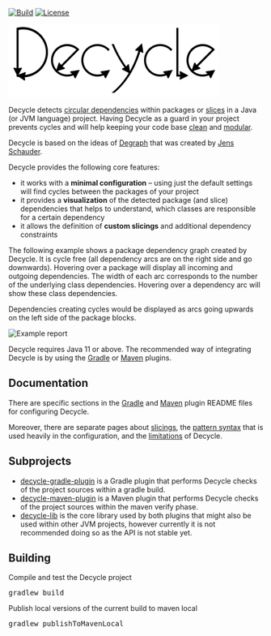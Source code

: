 [![Build](https://github.com/obecker/decycle/actions/workflows/gradle.yml/badge.svg)](https://github.com/obecker/decycle/actions/workflows/gradle.yml)
[![License](https://img.shields.io/github/license/obecker/decycle)](https://github.com/obecker/decycle/blob/master/LICENSE)


![decycle](readme/logo.svg?raw=true)

Decycle detects [circular dependencies](https://en.wikipedia.org/wiki/Circular_dependency) within packages or 
[slices](readme/slicings.md) in a Java (or JVM language) project.
Having Decycle as a guard in your project prevents cycles and will help keeping 
your code base [clean](https://wiki.sei.cmu.edu/confluence/display/java/DCL60-J.+Avoid+cyclic+dependencies+between+packages) 
and [modular](https://www.infoq.com/articles/modular-java-what-is-it/).

Decycle is based on the ideas of [Degraph](http://riy.github.io/degraph/index.html) that was created by 
[Jens Schauder](https://github.com/schauder).

Decycle provides the following core features:

* it works with a **minimal configuration** – using just the default settings will find cycles between
  the packages of your project
* it provides a **visualization** of the detected package (and slice) dependencies that helps to understand, which 
  classes are responsible for a certain dependency
* it allows the definition of **custom slicings** and additional dependency constraints

The following example shows a package dependency graph created by Decycle. 
It is cycle free (all dependency arcs are on the right side and go downwards).
Hovering over a package will display all incoming and outgoing dependencies.
The width of each arc corresponds to the number of the underlying class dependencies.
Hovering over a dependency arc will show these class dependencies.

Dependencies creating cycles would be displayed as arcs going upwards on the left side of the package blocks.

<img src="https://user-images.githubusercontent.com/197628/148555788-0acb50d1-01b6-4bcb-8559-571c218baa0a.gif" alt="Example report" width="400">

Decycle requires Java 11 or above.
The recommended way of integrating Decycle is by using the [Gradle](plugin-gradle) or [Maven](plugin-maven) plugins. 

## Documentation

There are specific sections in the [Gradle](plugin-gradle/README.md#configuration) and
[Maven](plugin-maven/README.md#configuration) plugin README files for configuring Decycle.

Moreover, there are separate pages about [slicings](readme/slicings.md),
the [pattern syntax](readme/patterns.md) that is used heavily in the configuration,
and the [limitations](readme/limitations.md) of Decycle. 


## Subprojects

* [decycle-gradle-plugin](plugin-gradle) is a Gradle plugin that performs Decycle checks of the project sources within
  a gradle build.
* [decycle-maven-plugin](plugin-maven) is a Maven plugin that performs Decycle checks of the project sources within 
  the maven verify phase.
* [decycle-lib](lib) is the core library used by both plugins that might also be used within other JVM projects, 
  however currently it is not recommended doing so as the API is not stable yet.

## Building

Compile and test the Decycle project

<pre>
gradlew build
</pre>

Publish local versions of the current build to maven local

<pre>
gradlew publishToMavenLocal
</pre>
